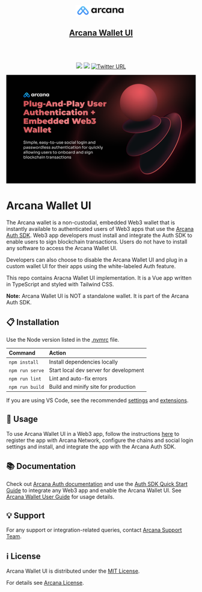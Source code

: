 <p align="center">
<a href="#start"><img height="30rem" src="https://raw.githubusercontent.com/arcana-network/branding/main/an_logo_light_temp.png"/></a>
<h2 align="center"> <a href="https://arcana.network/">Arcana Wallet UI </a></h2>
</p>
<br/>
<p id="banner" align="center">
<br/>
<a title="MIT License" href="https://github.com/arcana-network/license/blob/main/LICENSE.md"><img src="https://img.shields.io/badge/license-MIT-blue"/></a>
<a title="Beta release" href="https://github.com/arcana-network/wallet-ui/releases"><img src="https://img.shields.io/github/v/release/arcana-network/wallet-ui?style=flat-square&color=28A745"/></a>
<a title="Twitter" href="https://twitter.com/ArcanaNetwork"><img alt="Twitter URL" src="https://img.shields.io/twitter/url?style=social&url=https%3A%2F%2Ftwitter.com%2FArcanaNetwork"/></a>
<!---
<a title="CodeCov" href="https://codecov.io/gh/arcana-network/wallet-ui">
 <img src="https://codecov.io/gh/arcana-network/wallet-ui/branch/dev/graph/badge.svg?token=KmdjEs3enL"/></a>
-->
</p><p id="start" align="center">
<a href="https://docs.beta.arcana.network/"><img src="https://raw.githubusercontent.com/arcana-network/branding/main/an_banner_docs.png" alt="Arcana Wallet UI"/></a>
</p>

# Arcana Wallet UI

The Arcana wallet is a non-custodial, embedded Web3 wallet that is instantly available to authenticated users of Web3 apps that use the [Arcana Auth SDK](https://github.com/arcana-network/auth). Web3 app developers must install and integrate the Auth SDK to enable users to sign blockchain transactions. Users do not have to install any software to access the Arcana Wallet UI.

Developers can also choose to disable the Arcana Wallet UI and plug in a custom wallet UI for their apps using the white-labeled Auth feature.

This repo contains Aracna Wallet UI implementation. It is a Vue app written in TypeScript and styled with Tailwind CSS.

**Note:** Arcana Wallet UI is NOT a standalone wallet. It is part of the Arcana Auth SDK.

## 📋 Installation

Use the Node version listed in the [.nvmrc](./.nvmrc) file.

| Command         | Action                                 |
| :-------------- | :------------------------------------- |
| `npm install`   | Install dependencies locally           |
| `npm run serve` | Start local dev server for development |
| `npm run lint`  | Lint and auto-fix errors               |
| `npm run build` | Build and minify site for production   |

If you are using VS Code, see the recommended [settings](./.vscode/settings.json) and [extensions](./.vscode/extensions.json).

## 📒 Usage

To use Arcana Wallet UI in a Web3 app, follow the instructions [here](https://docs.arcana.network/quick-start/index.html) to register the app with Arcana Network, configure the chains and social login settings and install, and integrate the app with the Arcana Auth SDK.

## 📚 Documentation

Check out [Arcana Auth documentation](https://docs.arcana.network/) and use the [Auth SDK Quick Start Guide](https://docs.arcana.network/quick-start/index.html) to integrate any Web3 app and enable the Arcana Wallet UI. See [Arcana Wallet User Guide](https://docs.arcana.network/user-guides/wallet-ui/index.html) for usage details.

## 💡 Support

For any support or integration-related queries, contact [Arcana Support Team](mailto:support@arcana.network).

## ℹ️ License

Arcana Wallet UI is distributed under the [MIT License](https://fossa.com/blog/open-source-licenses-101-mit-license/).

For details see [Arcana License](https://github.com/arcana-network/license/blob/main/LICENSE.md).
